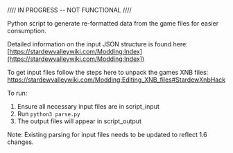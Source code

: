 ////  IN PROGRESS -- NOT FUNCTIONAL ////

<!-- To run 

 pip3 install requests 

You will have to modify the default game path variable to wherever you have it stored on your computer -->

Python script to generate re-formatted data from the game files for easier consumption.

Detailed information on the input JSON structure is found here: [https://stardewvalleywiki.com/Modding:Index](https://stardewvalleywiki.com/Modding:Index])

To get input files follow the steps here to unpack the games XNB files: https://stardewvalleywiki.com/Modding:Editing_XNB_files#StardewXnbHack 

To run:
1. Ensure all necessary input files are in script_input
2. Run `python3 parse.py`
3. The output files will appear in script_output

Note: Existing parsing for input files needs to be updated to reflect 1.6 changes.
